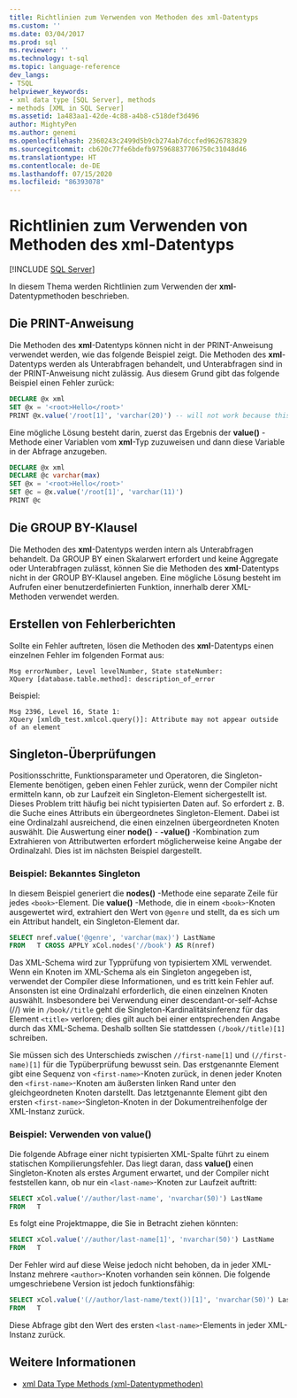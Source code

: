 ```yaml
---
title: Richtlinien zum Verwenden von Methoden des xml-Datentyps
ms.custom: ''
ms.date: 03/04/2017
ms.prod: sql
ms.reviewer: ''
ms.technology: t-sql
ms.topic: language-reference
dev_langs:
- TSQL
helpviewer_keywords:
- xml data type [SQL Server], methods
- methods [XML in SQL Server]
ms.assetid: 1a483aa1-42de-4c88-a4b8-c518def3d496
author: MightyPen
ms.author: genemi
ms.openlocfilehash: 2360243c2499d5b9cb274ab7dccfed9626783829
ms.sourcegitcommit: cb620c77fe6bdefb975968837706750c31048d46
ms.translationtype: HT
ms.contentlocale: de-DE
ms.lasthandoff: 07/15/2020
ms.locfileid: "86393078"
---
```

# <a name="guidelines-for-using-xml-data-type-methods"></a>Richtlinien zum Verwenden von Methoden des xml-Datentyps

[!INCLUDE [SQL Server](../../includes/applies-to-version/sqlserver.md)]

In diesem Thema werden Richtlinien zum Verwenden der **xml**-Datentypmethoden beschrieben.

## <a name="the-print-statement"></a>Die PRINT-Anweisung

Die Methoden des **xml**-Datentyps können nicht in der PRINT-Anweisung verwendet werden, wie das folgende Beispiel zeigt. Die Methoden des **xml**-Datentyps werden als Unterabfragen behandelt, und Unterabfragen sind in der PRINT-Anweisung nicht zulässig. Aus diesem Grund gibt das folgende Beispiel einen Fehler zurück:

```sql
DECLARE @x xml
SET @x = '<root>Hello</root>'
PRINT @x.value('/root[1]', 'varchar(20)') -- will not work because this is treated as a subquery (select top 1 col from table)
```

Eine mögliche Lösung besteht darin, zuerst das Ergebnis der **value()** -Methode einer Variablen vom **xml**-Typ zuzuweisen und dann diese Variable in der Abfrage anzugeben.

```sql
DECLARE @x xml
DECLARE @c varchar(max)
SET @x = '<root>Hello</root>'
SET @c = @x.value('/root[1]', 'varchar(11)')
PRINT @c
```

## <a name="the-group-by-clause"></a>Die GROUP BY-Klausel

Die Methoden des **xml**-Datentyps werden intern als Unterabfragen behandelt. Da GROUP BY einen Skalarwert erfordert und keine Aggregate oder Unterabfragen zulässt, können Sie die Methoden des **xml**-Datentyps nicht in der GROUP BY-Klausel angeben. Eine mögliche Lösung besteht im Aufrufen einer benutzerdefinierten Funktion, innerhalb derer XML-Methoden verwendet werden.

## <a name="reporting-errors"></a>Erstellen von Fehlerberichten

Sollte ein Fehler auftreten, lösen die Methoden des **xml**-Datentyps einen einzelnen Fehler im folgenden Format aus:

```
Msg errorNumber, Level levelNumber, State stateNumber:
XQuery [database.table.method]: description_of_error
```

Beispiel:

```
Msg 2396, Level 16, State 1:
XQuery [xmldb_test.xmlcol.query()]: Attribute may not appear outside of an element
```

## <a name="singleton-checks"></a>Singleton-Überprüfungen

Positionsschritte, Funktionsparameter und Operatoren, die Singleton-Elemente benötigen, geben einen Fehler zurück, wenn der Compiler nicht ermitteln kann, ob zur Laufzeit ein Singleton-Element sichergestellt ist. Dieses Problem tritt häufig bei nicht typisierten Daten auf. So erfordert z. B. die Suche eines Attributs ein übergeordnetes Singleton-Element. Dabei ist eine Ordinalzahl ausreichend, die einen einzelnen übergeordneten Knoten auswählt. Die Auswertung einer **node()** - **-value()** -Kombination zum Extrahieren von Attributwerten erfordert möglicherweise keine Angabe der Ordinalzahl. Dies ist im nächsten Beispiel dargestellt.

### <a name="example-known-singleton"></a>Beispiel: Bekanntes Singleton

In diesem Beispiel generiert die **nodes()** -Methode eine separate Zeile für jedes `<book>`-Element. Die **value()** -Methode, die in einem `<book>`-Knoten ausgewertet wird, extrahiert den Wert von `@genre` und stellt, da es sich um ein Attribut handelt, ein Singleton-Element dar.

```sql
SELECT nref.value('@genre', 'varchar(max)') LastName
FROM   T CROSS APPLY xCol.nodes('//book') AS R(nref)
```

Das XML-Schema wird zur Typprüfung von typisiertem XML verwendet. Wenn ein Knoten im XML-Schema als ein Singleton angegeben ist, verwendet der Compiler diese Informationen, und es tritt kein Fehler auf. Ansonsten ist eine Ordinalzahl erforderlich, die einen einzelnen Knoten auswählt. Insbesondere bei Verwendung einer descendant-or-self-Achse (//) wie in `/book//title` geht die Singleton-Kardinalitätsinferenz für das Element `<title>` verloren; dies gilt auch bei einer entsprechenden Angabe durch das XML-Schema. Deshalb sollten Sie stattdessen `(/book//title)[1]` schreiben.

Sie müssen sich des Unterschieds zwischen `//first-name[1]` und `(//first-name)[1]` für die Typüberprüfung bewusst sein. Das erstgenannte Element gibt eine Sequenz von `<first-name>`-Knoten zurück, in denen jeder Knoten den `<first-name>`-Knoten am äußersten linken Rand unter den gleichgeordneten Knoten darstellt. Das letztgenannte Element gibt den ersten `<first-name>`-Singleton-Knoten in der Dokumentreihenfolge der XML-Instanz zurück.

### <a name="example-using-value"></a>Beispiel: Verwenden von value()

Die folgende Abfrage einer nicht typisierten XML-Spalte führt zu einem statischen Kompilierungsfehler. Das liegt daran, dass **value()** einen Singleton-Knoten als erstes Argument erwartet, und der Compiler nicht feststellen kann, ob nur ein `<last-name>`-Knoten zur Laufzeit auftritt:

```sql
SELECT xCol.value('//author/last-name', 'nvarchar(50)') LastName
FROM   T
```

Es folgt eine Projektmappe, die Sie in Betracht ziehen könnten:

```sql
SELECT xCol.value('//author/last-name[1]', 'nvarchar(50)') LastName
FROM   T
```

Der Fehler wird auf diese Weise jedoch nicht behoben, da in jeder XML-Instanz mehrere `<author>`-Knoten vorhanden sein können. Die folgende umgeschriebene Version ist jedoch funktionsfähig:

```sql
SELECT xCol.value('(//author/last-name/text())[1]', 'nvarchar(50)') LastName
FROM   T
```

Diese Abfrage gibt den Wert des ersten `<last-name>`-Elements in jeder XML-Instanz zurück.

## <a name="see-also"></a>Weitere Informationen

- [xml Data Type Methods (xml-Datentypmethoden)](../../t-sql/xml/xml-data-type-methods.md)
